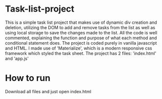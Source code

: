 # Task-list-project
This is a simple task list project that makes use of dynamic div creation and deletion, utilizing the DOM to add and remove tasks from the list as well as using local storage to save the changes made to the list. All the code is well commented, explaining the function and purpose of what each method and conditional statement does. The project is coded purely in vanilla javascript and HTML. I made use of 'Materialize', which is a modern responsive css framework which styled the task sheet.
The project has 2 files: 'index.html' and 'app.js'

# How to run
 Download all files and just open index.html

